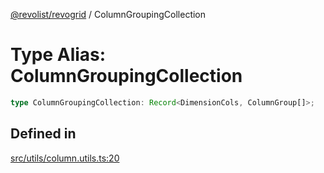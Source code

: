 [@revolist/revogrid](README.md) / ColumnGroupingCollection

# Type Alias: ColumnGroupingCollection

```ts
type ColumnGroupingCollection: Record<DimensionCols, ColumnGroup[]>;
```

## Defined in

[src/utils/column.utils.ts:20](https://github.com/revolist/revogrid/blob/2d9504ecff6b493d547df979b2259be6b639351c/src/utils/column.utils.ts#L20)
